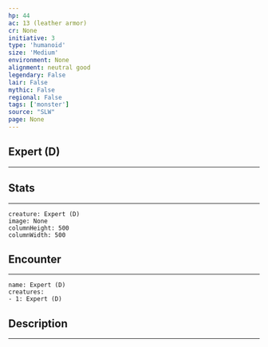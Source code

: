 ```yaml
---
hp: 44
ac: 13 (leather armor)
cr: None
initiative: 3
type: 'humanoid'    
size: 'Medium'
environment: None
alignment: neutral good
legendary: False
lair: False
mythic: False
regional: False
tags: ['monster']
source: "SLW"
page: None
---
```


## Expert (D)
---



## Stats
---

```statblock
creature: Expert (D)
image: None
columnHeight: 500
columnWidth: 500
```

## Encounter
---

```encounter-table
name: Expert (D)
creatures:
- 1: Expert (D)
```

## Description
---




